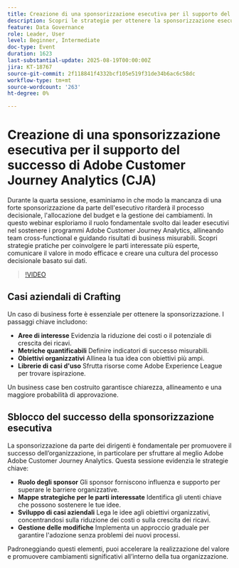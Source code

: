```yaml
---
title: Creazione di una sponsorizzazione esecutiva per il supporto del successo di Adobe Customer Journey Analytics
description: Scopri le strategie per ottenere la sponsorizzazione esecutiva per il successo di Adobe Customer Journey Analytics. Allineamento, budget sicuri e processi decisionali basati sui dati.
feature: Data Governance
role: Leader, User
level: Beginner, Intermediate
doc-type: Event
duration: 1623
last-substantial-update: 2025-08-19T00:00:00Z
jira: KT-18767
source-git-commit: 2f118841f4332bcf105e519f31de34b6ac6c58dc
workflow-type: tm+mt
source-wordcount: '263'
ht-degree: 0%

---
```



# Creazione di una sponsorizzazione esecutiva per il supporto del successo di Adobe Customer Journey Analytics (CJA)

Durante la quarta sessione, esaminiamo in che modo la mancanza di una forte sponsorizzazione da parte dell&#39;esecutivo ritarderà il processo decisionale, l&#39;allocazione del budget e la gestione dei cambiamenti. In questo webinar esploriamo il ruolo fondamentale svolto dai leader esecutivi nel sostenere i programmi Adobe Customer Journey Analytics, allineando team cross-functional e guidando risultati di business misurabili. Scopri strategie pratiche per coinvolgere le parti interessate più esperte, comunicare il valore in modo efficace e creare una cultura del processo decisionale basato sui dati.

>[!VIDEO](https://video.tv.adobe.com/v/3470862/?learn=on&enablevpops&captions=ita)

## Casi aziendali di Crafting

Un caso di business forte è essenziale per ottenere la sponsorizzazione. I passaggi chiave includono:

* **Aree di interesse** Evidenzia la riduzione dei costi o il potenziale di crescita dei ricavi.
* **Metriche quantificabili** Definire indicatori di successo misurabili.
* **Obiettivi organizzativi** Allinea la tua idea con obiettivi più ampi.
* **Librerie di casi d&#39;uso** Sfrutta risorse come Adobe Experience League per trovare ispirazione.

Un business case ben costruito garantisce chiarezza, allineamento e una maggiore probabilità di approvazione.

## Sblocco del successo della sponsorizzazione esecutiva

La sponsorizzazione da parte dei dirigenti è fondamentale per promuovere il successo dell’organizzazione, in particolare per sfruttare al meglio Adobe Adobe Customer Journey Analytics. Questa sessione evidenzia le strategie chiave:

* **Ruolo degli sponsor** Gli sponsor forniscono influenza e supporto per superare le barriere organizzative.
* **Mappe strategiche per le parti interessate** Identifica gli utenti chiave che possono sostenere le tue idee.
* **Sviluppo di casi aziendali** Lega le idee agli obiettivi organizzativi, concentrandosi sulla riduzione dei costi o sulla crescita dei ricavi.
* **Gestione delle modifiche** Implementa un approccio graduale per garantire l&#39;adozione senza problemi dei nuovi processi.

Padroneggiando questi elementi, puoi accelerare la realizzazione del valore e promuovere cambiamenti significativi all’interno della tua organizzazione.
